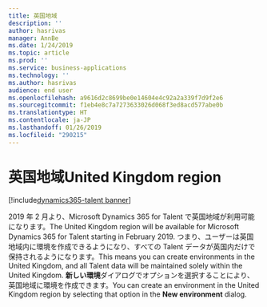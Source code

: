 ```yaml
---
title: 英国地域
description: ''
author: hasrivas
manager: AnnBe
ms.date: 1/24/2019
ms.topic: article
ms.prod: ''
ms.service: business-applications
ms.technology: ''
ms.author: hasrivas
audience: end user
ms.openlocfilehash: a9616d2c8699be0e14604e4c92a2a339f7d9f2e6
ms.sourcegitcommit: f1eb4e8c7a7273633026d068f3ed8acd577abe0b
ms.translationtype: HT
ms.contentlocale: ja-JP
ms.lasthandoff: 01/26/2019
ms.locfileid: "290215"
---
```

# <a name="united-kingdom-region"></a><span data-ttu-id="f7ed1-102">英国地域</span><span class="sxs-lookup"><span data-stu-id="f7ed1-102">United Kingdom region</span></span>

[!include[dynamics365-talent banner](../../includes/dynamics365-talent.md)]

<span data-ttu-id="f7ed1-103">2019 年 2 月より、Microsoft Dynamics 365 for Talent で英国地域が利用可能になります。</span><span class="sxs-lookup"><span data-stu-id="f7ed1-103">The United Kingdom region will be available for Microsoft Dynamics 365 for Talent starting in February 2019.</span></span> <span data-ttu-id="f7ed1-104">つまり、ユーザーは英国地域内に環境を作成できるようになり、すべての Talent データが英国内だけで保持されるようになります。</span><span class="sxs-lookup"><span data-stu-id="f7ed1-104">This means you can create environments in the United Kingdom, and all Talent data will be maintained solely within the United Kingdom.</span></span> <span data-ttu-id="f7ed1-105">**新しい環境**ダイアログでオプションを選択することにより、英国地域に環境を作成できます。</span><span class="sxs-lookup"><span data-stu-id="f7ed1-105">You can create an environment in the United Kingdom region by selecting that option in the **New environment** dialog.</span></span>
